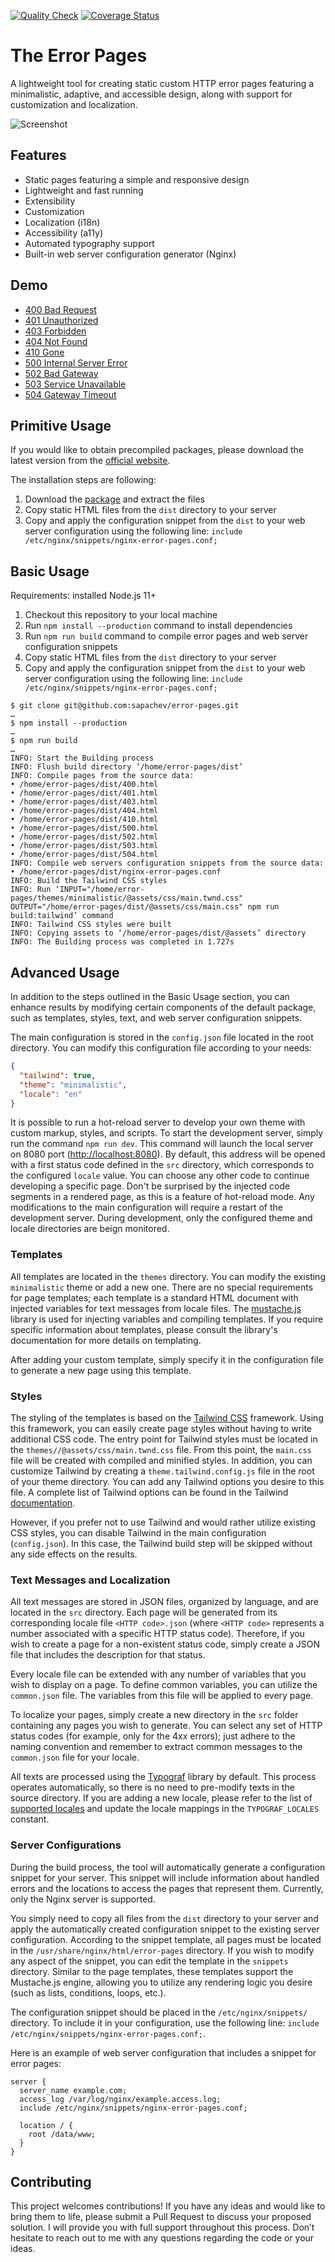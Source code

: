 [![Quality Check](https://github.com/sapachev/error-pages/actions/workflows/ci.yml/badge.svg)](https://github.com/sapachev/error-pages/actions/workflows/ci.yml) [![Coverage Status](https://coveralls.io/repos/github/sapachev/error-pages/badge.svg?branch=main)](https://coveralls.io/github/sapachev/error-pages?branch=main)

# The Error Pages

A lightweight tool for creating static custom HTTP error pages featuring a minimalistic, adaptive, and accessible design, along with support for customization and localization.

![Screenshot](https://sapachev.github.io/error-pages/assets/screenshot.png?4)

## Features

* Static pages featuring a simple and responsive design
* Lightweight and fast running
* Extensibility
* Customization
* Localization (i18n)
* Accessibility (a11y)
* Automated typography support
* Built-in web server configuration generator (Nginx)


## Demo

* [400 Bad Request](https://sapachev.com/error-pages/bad-request)
* [401 Unauthorized](https://sapachev.com/error-pages/unauthorized)
* [403 Forbidden](https://sapachev.com/error-pages/forbidden)
* [404 Not Found](https://sapachev.com/error-pages/not-found)
* [410 Gone](https://sapachev.com/error-pages/gone)
* [500 Internal Server Error](https://sapachev.com/error-pages/internal-server-error)
* [502 Bad Gateway](https://sapachev.com/error-pages/bad-gateway)
* [503 Service Unavailable](https://sapachev.com/error-pages/service-unavailable)
* [504 Gateway Timeout](https://sapachev.com/error-pages/gateway-timeout)


## Primitive Usage

If you would like to obtain precompiled packages, please download the latest version from the [official website](https://sapachev.github.io/error-pages/#precompiled-packages).

The installation steps are following:
1. Download the [package](https://sapachev.github.io/error-pages/#precompiled-packages) and extract the files
2. Copy static HTML files from the `dist` directory to your server
3. Copy and apply the configuration snippet from the `dist` to your web server configuration using the following line: `include /etc/nginx/snippets/nginx-error-pages.conf;`


## Basic Usage

Requirements: installed Node.js 11+

1. Checkout this repository to your local machine
2. Run `npm install --production` command to install dependencies
3. Run `npm run build` command to compile error pages and web server configuration snippets
4. Copy static HTML files from the `dist` directory to your server
5. Copy and apply the configuration snippet from the `dist` to your web server configuration using the following line: `include /etc/nginx/snippets/nginx-error-pages.conf;`

```
$ git clone git@github.com:sapachev/error-pages.git
…
$ npm install --production
…
$ npm run build
…
INFO: Start the Building process
INFO: Flush build directory ‘/home/error-pages/dist’
INFO: Compile pages from the source data:
• /home/error-pages/dist/400.html
• /home/error-pages/dist/401.html
• /home/error-pages/dist/403.html
• /home/error-pages/dist/404.html
• /home/error-pages/dist/410.html
• /home/error-pages/dist/500.html
• /home/error-pages/dist/502.html
• /home/error-pages/dist/503.html
• /home/error-pages/dist/504.html
INFO: Compile web servers configuration snippets from the source data:
• /home/error-pages/dist/nginx-error-pages.conf
INFO: Build the Tailwind CSS styles
INFO: Run ‘INPUT="/home/error-pages/themes/minimalistic/@assets/css/main.twnd.css" OUTPUT="/home/error-pages/dist/@assets/css/main.css" npm run build:tailwind’ command
INFO: Tailwind CSS styles were built
INFO: Copying assets to ‘/home/error-pages/dist/@assets’ directory
INFO: The Building process was completed in 1.727s
```


## Advanced Usage

In addition to the steps outlined in the Basic Usage section, you can enhance results by modifying certain components of the default package, such as templates, styles, text, and web server configuration snippets.

The main configuration is stored in the `config.json` file located in the root directory. You can modify this configuration file according to your needs:

```json
{
  "tailwind": true,
  "theme": "minimalistic",
  "locale": "en"
}
```

It is possible to run a hot-reload server to develop your own theme with custom markup, styles, and scripts. To start the development server, simply run the command `npm run dev`. This command will launch the local server on 8080 port ([http://localhost:8080](http://localhost:8080)). By default, this address will be opened with a first status code defined in the `src` directory, which corresponds to the configured `locale` value. You can choose any other code to continue developing a specific page. Don't be surprised by the injected code segments in a rendered page, as this is a feature of hot-reload mode. Any modifications to the main configuration will require a restart of the development server. During development, only the configured theme and locale directories are beign monitored.


### Templates

All templates are located in the `themes` directory. You can modify the existing `minimalistic` theme or add a new one. There are no special requirements for page templates; each template is a standard HTML document with injected variables for text messages from locale files. The [mustache.js](https://www.npmjs.com/package/mustache) library is used for injecting variables and compiling templates. If you require specific information about templates, please consult the library's documentation for more details on templating.

After adding your custom template, simply specify it in the configuration file to generate a new page using this template.


### Styles

The styling of the templates is based on the [Tailwind CSS](https://tailwindcss.com/) framework. Using this framework, you can easily create page styles without having to write additional CSS code. The entry point for Tailwind styles must be located in the `themes//@assets/css/main.twnd.css` file. From this point, the `main.css` file will be created with compiled and minified styles. In addition, you can customize Tailwind by creating a `theme.tailwind.config.js` file in the root of your theme directory. You can add any Tailwind options you desire to this file. A complete list of Tailwind options can be found in the Tailwind [documentation](https://tailwindcss.com/docs/configuration).

However, if you prefer not to use Tailwind and would rather utilize existing CSS styles, you can disable Tailwind in the main configuration (`config.json`). In this case, the Tailwind build step will be skipped without any side effects on the results.


### Text Messages and Localization

All text messages are stored in JSON files, organized by language, and are located in the `src` directory. Each page will be generated from its corresponding locale file `<HTTP code>.json` (where `<HTTP code>` represents a number associated with a specific HTTP status code). Therefore, if you wish to create a page for a non-existent status code, simply create a JSON file that includes the description for that status.

Every locale file can be extended with any number of variables that you wish to display on a page. To define common variables, you can utilize the `common.json` file. The variables from this file will be applied to every page.

To localize your pages, simply create a new directory in the `src` folder containing any pages you wish to generate. You can select any set of HTTP status codes (for example, only for the 4xx errors); just adhere to the naming convention and remember to extract common messages to the `common.json` file for your locale.

All texts are processed using the [Typograf](https://github.com/typograf/typograf) library by default. This process operates automatically, so there is no need to pre-modify texts in the source directory. If you are adding a new locale, please refer to the list of [supported locales](https://github.com/typograf/typograf/blob/dev/docs/LOCALES.en-US.md) and update the locale mappings in the `TYPOGRAF_LOCALES` constant.


### Server Configurations

During the build process, the tool will automatically generate a configuration snippet for your server. This snippet will include information about handled errors and the locations to access the pages that represent them. Currently, only the Nginx server is supported.

You simply need to copy all files from the `dist` directory to your server and apply the automatically created configuration snippet to the existing server configuration. According to the snippet template, all pages must be located in the `/usr/share/nginx/html/error-pages` directory. If you wish to modify any aspect of the snippet, you can edit the template in the `snippets` directory. Similar to the page templates, these templates support the Mustache.js engine, allowing you to utilize any rendering logic you desire (such as lists, conditions, loops, etc.).

The configuration snippet should be placed in the `/etc/nginx/snippets/` directory. To include it in your configuration, use the following line: `include /etc/nginx/snippets/nginx-error-pages.conf;`.

Here is an example of web server configuration that includes a snippet for error pages:

```nginx
server {
  server_name example.com;
  access_log /var/log/nginx/example.access.log;
  include /etc/nginx/snippets/nginx-error-pages.conf;

  location / {
    root /data/www;
  }
}
```


## Contributing

This project welcomes contributions! If you have any ideas and would like to bring them to life, please submit a Pull Request to discuss your proposed solution. I will provide you with full support throughout this process. Don’t hesitate to reach out to me with any questions regarding the code or your ideas.
